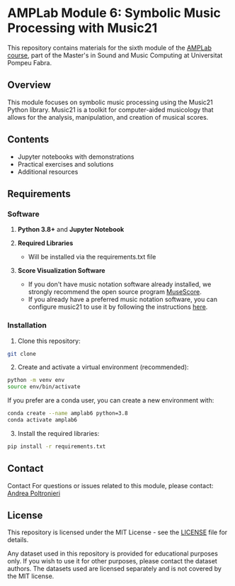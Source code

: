 # AMPLab Module 6: Symbolic Music Processing with Music21

This repository contains materials for the sixth module of the [AMPLab course](https://www.upf.edu/web/smc), part of the Master's in Sound and Music Computing at Universitat Pompeu Fabra.

## Overview

This module focuses on symbolic music processing using the Music21 Python library. Music21 is a toolkit for computer-aided musicology that allows for the analysis, manipulation, and creation of musical scores.

## Contents

- Jupyter notebooks with demonstrations
- Practical exercises and solutions
- Additional resources


## Requirements

### Software

1. **Python 3.8+** and **Jupyter Notebook**

2. **Required Libraries**
   - Will be installed via the requirements.txt file

3. **Score Visualization Software**
   - If you don't have music notation software already installed, we strongly recommend the open source program [MuseScore](https://musescore.org/).
   - If you already have a preferred music notation software, you can configure music21 to use it by following the instructions [here](https://music21.readthedocs.io/en/latest/installing/index.html).

### Installation

1. Clone this repository:
```bash
git clone
```

2. Create and activate a virtual environment (recommended):
```bash
python -m venv env
source env/bin/activate
```

If you prefer are a conda user, you can create a new environment with:
```bash
conda create --name amplab6 python=3.8
conda activate amplab6
```

3. Install the required libraries:
```bash
pip install -r requirements.txt
```

## Contact
Contact
For questions or issues related to this module, please contact:
[Andrea Poltronieri](mailto:andrea.poltronieri@upf.edu)

## License
This repository is licensed under the MIT License - see the [LICENSE](LICENSE) file for details.

Any dataset used in this repository is provided for educational purposes only. If you wish to use it for other purposes, please contact the dataset authors.
The datasets used are licensed separately and is not covered by the MIT license.

